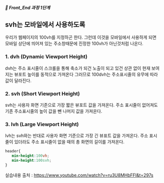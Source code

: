 ##### 🍑  Front_End 과정 1단계 


## svh는 모바일에서 사용하도록 

우리가 웹페이지의 100vh를 지정하곤 한다. 그런데 이것을 모바일에서 사용하게 되면 모바일 상단에 띄어져 있는 주소창때문에 
진정한 100vh가 아닌것처럼 나온다.   

### 1.  dvh (Dynamic Viewport Height)
   dvh는 주소 표시줄이 스크롤을 통해 축소가 되건 노출이 되고 있건 상관 없이 현재 보여지는 뷰포트 높이를 동적으로 가져온다
그러므로 100dvh는 주소표시줄의 유무에 따라 값이 달라진다.

### 2. svh (Short Viewport Height)
   svh는 사용자 화면 기준으로 가장 짧은 뷰포트 값을 가져온다.  주소 표시줄이 없어져도 기존 주소표시줄의 높이 값을 뺀 나머지 값을 가져온다.

### 3. lvh (Large Viewport Height)
   lvh는 svh와는 반대로 사용자 화면 기준으로 가장 긴 뷰표트 값을 가져온다. 주소 표시줄이 있더라도 주소 표시줄이 없을 때의 총 화면의 길이를 가져온다.


```css
header{
   min-height:100vh;
   min-height:100svh;
}
```

실습내용 출처 : https://www.youtube.com/watch?v=ru3U8MHbFFI&t=297s    
